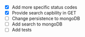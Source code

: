 -   [x] Add more specific status codes
-   [x] Provide search capbility in GET
-   [ ] Change persistence to mongoDB
-   [ ] Add search to mongoDB
-   [ ] Add tests
